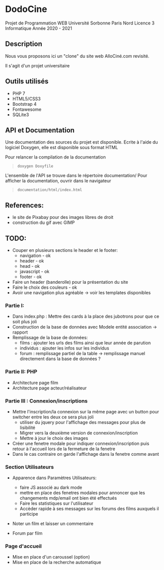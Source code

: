 # DodoCine

Projet de Programmation WEB 
Université Sorbonne Paris Nord 
Licence 3 Informatique
Année 2020 - 2021

## Description

Nous vous proposons ici un "clone" du site web AlloCiné.com revisité. 

Il s'agit d'un projet universitaire

## Outils utilisés

* PHP 7
* HTML5/CSS3
* Bootstrap 4
* Fontawesome
* SQLite3

## API et Documentation

Une documentation des sources du projet est disponible. Ecrite à l'aide du logiciel Doxygen, elle est disponible sous format HTML

Pour relancer la compilation de la documentation
> ```doxygen Doxyfile```


L'ensemble de l'API se trouve dans le répertoire documentation/
Pour afficher la documentation, ouvrir dans le navigateur
> ```documentation/html/index.html```

## References:

* le site de Pixabay pour des images libres de droit
* construction du gif avec GIMP 

## TODO:

* Couper en plusieurs sections le header et le footer:
	* navigation - ok
	* header - ok
	* head - ok
	* javascript - ok
	* footer - ok
* Faire un header (banderolle) pour la présentation du site 
* Faire le choix des couleurs - ok
* Avoir une navigation plus agréable -> voir les templates disponibles

### Partie I:
* Dans index.php : Mettre des cards à la place des jubotrons pour que ce soit plus joli
* Construction de la base de données avec Modele entité association -> rapport
* Remplissage de la base de données:
	* films : ajouter les urls des films ainsi que leur année de parution
	* individus : ajouter les infos sur les individus
	* forum : remplissage partiel de la table -> remplissage manuel directement dans la base de données ?

### Partie II: PHP
* Architecture page film
* Architecture page acteur/réalisateur


### Partie III : Connexion/inscriptions
* Mettre l'inscription/la connexion sur la même page avec un button pour switcher entre les deux ce sera plus joli 
	* utiliser du jquery pour l'affichage des messages pour plus de lisibilité
	* Migrer vers la deuxième version de connexion/inscription
	* Mettre à jour le choix des images 
* Créer une fenetre modale pour indiquer connexion/inscription puis retour à l'accueil lors de la fermeture de la fenetre
* Dans le cas contraire on garde l'affichage dans la fenetre comme avant

### Section Utilisateurs

* Apparence dans Paramètres Utilisateurs:
	* faire JS associé au dark mode
	* mettre en place des fenetres modales pour annoncer que les changements mdp/email ont bien été effectués
	* Faire les statistiques sur l'utilisateur
	* Accèder rapide à ses messages sur les forums des films auxquels il participe 

* Noter un film et laisser un commentaire
* Forum par film

### Page d'accueil
* Mise en place d'un caroussel (option)
* Mise en place de la recherche automatique




